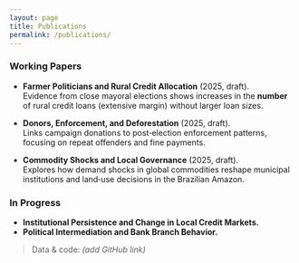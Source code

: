 ```yaml
---
layout: page
title: Publications
permalink: /publications/
---
```


### Working Papers
- **Farmer Politicians and Rural Credit Allocation** (2025, draft).  
  Evidence from close mayoral elections shows increases in the **number** of rural credit loans (extensive margin) without larger loan sizes.

- **Donors, Enforcement, and Deforestation** (2025, draft).  
  Links campaign donations to post‑election enforcement patterns, focusing on repeat offenders and fine payments.

- **Commodity Shocks and Local Governance** (2025, draft).  
  Explores how demand shocks in global commodities reshape municipal institutions and land‑use decisions in the Brazilian Amazon.

### In Progress
- **Institutional Persistence and Change in Local Credit Markets.**
- **Political Intermediation and Bank Branch Behavior.**

> Data & code: *(add GitHub link)*